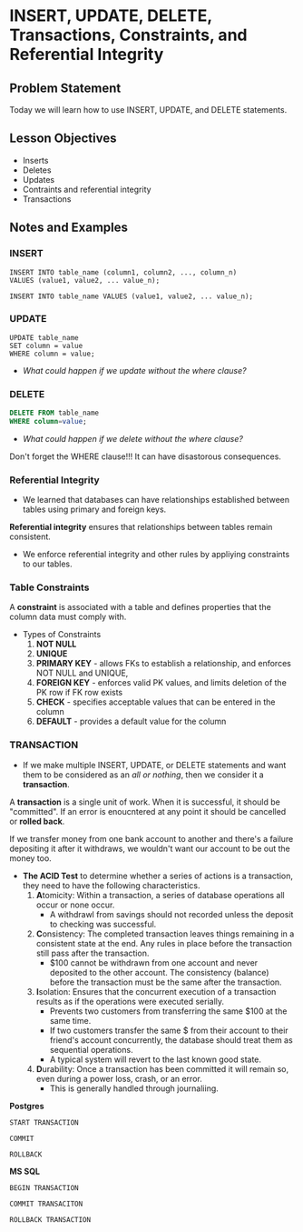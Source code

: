 # INSERT, UPDATE, DELETE, Transactions, Constraints, and Referential Integrity

## Problem Statement

Today we will learn how to use INSERT, UPDATE, and DELETE statements.
 
## Lesson  Objectives

- Inserts
- Deletes
- Updates
- Contraints and referential integrity
- Transactions 

## Notes and Examples


### **INSERT**

```
INSERT INTO table_name (column1, column2, ..., column_n) 
VALUES (value1, value2, ... value_n);

INSERT INTO table_name VALUES (value1, value2, ... value_n);
```


### **UPDATE**

```
UPDATE table_name
SET column = value
WHERE column = value;
```

- *What could happen if we update without the where clause?*

### **DELETE**

```sql
DELETE FROM table_name
WHERE column=value;
```

- *What could happen if we delete without the where clause?*

<div class="caution note">Don't forget the WHERE clause!!! It can have disastorous consequences.</div>



### **Referential Integrity**
- We learned that databases can have relationships established between tables using primary and foreign keys.

<div class="definition note">

**Referential integrity** ensures that relationships between tables remain consistent.</div>

- We enforce referential integrity and other rules by appliying constraints to our tables.

### Table Constraints

<div class="definition note">

A **constraint** is associated with a table and defines properties that the column data must comply with.</div>

- Types of Constraints
	1. **NOT NULL**
	2. **UNIQUE**
	3. **PRIMARY KEY** - allows FKs to establish a relationship, and enforces NOT NULL and UNIQUE, 
	4. **FOREIGN KEY** - enforces valid PK values, and limits deletion of the PK row if FK row exists
	5. **CHECK** - specifies acceptable values that can be entered in the column
	6. **DEFAULT** - provides a default value for the column


### **TRANSACTION**

- If we make multiple INSERT, UPDATE, or DELETE statements and want them to be considered as an *all or nothing*, then we consider it a **transaction**.

<div class="definition note">

A **transaction** is a single unit of work. When it is successful, it should be "committed". If an error is enoucntered at any point it should be cancelled or **rolled back**.</div>

<div class="analogy note">If we transfer money from one bank account to another and there's a failure depositing it after it withdraws, we wouldn't want our account to be out the money too.</div>

- **The ACID Test** to determine whether a series of actions is a transaction, they need to have the following characteristics.
	1. **A**tomicity: Within a transaction, a series of database operations all occur or none occur.  
		- A withdrawl from savings should not recorded unless the deposit to checking was successful.
	2. **C**onsistency: The completed transaction leaves things remaining in a consistent state at the end. Any rules in place before the transaction still pass after the transaction.
		- $100 cannot be withdrawn from one account and never deposited to the other account. The consistency (balance) before the transaction must be the same after the transaction.
	3. **I**solation: Ensures that the concurrent execution of a transaction results as if the operations were executed serially.				
		- Prevents two customers from transferring the same $100 at the same time.
		- If two customers transfer the same $ from their account to their friend's account concurrently, the database should treat them as sequential operations.
		- A typical system will revert to the last known good state.
	4. **D**urability: Once a transaction has been committed it will remain so, even during a power loss, crash, or an error. 
		- This is generally handled through journaliing.

**Postgres**
```
START TRANSACTION

COMMIT

ROLLBACK
```

**MS SQL**
```
BEGIN TRANSACTION

COMMIT TRANSACITON

ROLLBACK TRANSACTION
```
